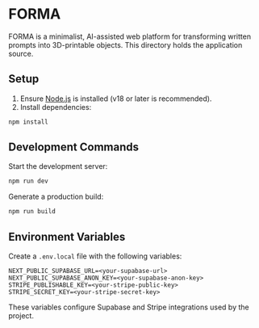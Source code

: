 # FORMA

FORMA is a minimalist, AI-assisted web platform for transforming written prompts into 3D-printable objects.
This directory holds the application source.

## Setup

1. Ensure [Node.js](https://nodejs.org/) is installed (v18 or later is recommended).
2. Install dependencies:

```bash
npm install
```

## Development Commands

Start the development server:

```bash
npm run dev
```

Generate a production build:

```bash
npm run build
```

## Environment Variables

Create a `.env.local` file with the following variables:

```
NEXT_PUBLIC_SUPABASE_URL=<your-supabase-url>
NEXT_PUBLIC_SUPABASE_ANON_KEY=<your-supabase-anon-key>
STRIPE_PUBLISHABLE_KEY=<your-stripe-public-key>
STRIPE_SECRET_KEY=<your-stripe-secret-key>
```

These variables configure Supabase and Stripe integrations used by the project.
